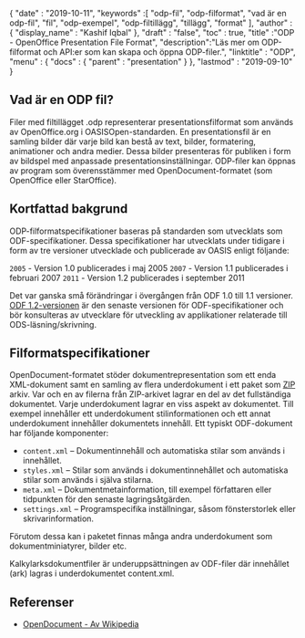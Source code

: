{
  "date" : "2019-10-11",
  "keywords" :[ "odp-fil", "odp-filformat", "vad är en odp-fil", "fil", "odp-exempel", "odp-filtillägg", "tillägg", "format" ],
  "author" : {
    "display_name" : "Kashif Iqbal"
},
  "draft" : "false",
  "toc" : true,
  "title" :"ODP - OpenOffice Presentation File Format",
  "description":"Läs mer om ODP-filformat och API:er som kan skapa och öppna ODP-filer.",
  "linktitle" : "ODP",
  "menu" : {
    "docs" : {
      "parent" : "presentation"
}
},
  "lastmod" : "2019-09-10"
}

## Vad är en ODP fil?

Filer med filtillägget .odp representerar presentationsfilformat som används av OpenOffice.org i OASISOpen-standarden. En presentationsfil är en samling bilder där varje bild kan bestå av text, bilder, formatering, animationer och andra medier. Dessa bilder presenteras för publiken i form av bildspel med anpassade presentationsinställningar. ODP-filer kan öppnas av program som överensstämmer med OpenDocument-formatet (som OpenOffice eller StarOffice).

## Kortfattad bakgrund

ODP-filformatspecifikationer baseras på standarden som utvecklats som ODF-specifikationer. Dessa specifikationer har utvecklats under tidigare i form av tre versioner utvecklade och publicerade av OASIS enligt följande:

`2005` - Version 1.0 publicerades i maj 2005
`2007` - Version 1.1 publicerades i februari 2007
`2011` - Version 1.2 publicerades i september 2011

Det var ganska små förändringar i övergången från ODF 1.0 till 1.1 versioner. [ODF 1.2-versionen](https://www.oasis-open.org/standards#opendocumentv1.2) är den senaste versionen för ODF-specifikationer och bör konsulteras av utvecklare för utveckling av applikationer relaterade till ODS-läsning/skrivning.

## Filformatspecifikationer

OpenDocument-formatet stöder dokumentrepresentation som ett enda XML-dokument samt en samling av flera underdokument i ett paket som [ZIP](/compression/zip/) arkiv. Var och en av filerna från ZIP-arkivet lagrar en del av det fullständiga dokumentet. Varje underdokument lagrar en viss aspekt av dokumentet. Till exempel innehåller ett underdokument stilinformationen och ett annat underdokument innehåller dokumentets innehåll. Ett typiskt ODF-dokument har följande komponenter:

* `content.xml` – Dokumentinnehåll och automatiska stilar som används i innehållet.
* `styles.xml` – Stilar som används i dokumentinnehållet och automatiska stilar som används i själva stilarna.
* `meta.xml` – Dokumentmetainformation, till exempel författaren eller tidpunkten för den senaste lagringsåtgärden.
* `settings.xml` – Programspecifika inställningar, såsom fönsterstorlek eller skrivarinformation.

Förutom dessa kan i paketet finnas många andra underdokument som dokumentminiatyrer, bilder etc.

Kalkylarksdokumentfiler är underuppsättningen av ODF-filer där innehållet (ark) lagras i underdokumentet content.xml.

## Referenser

* [OpenDocument - Av Wikipedia](https://en.wikipedia.org/wiki/OpenDocument)

